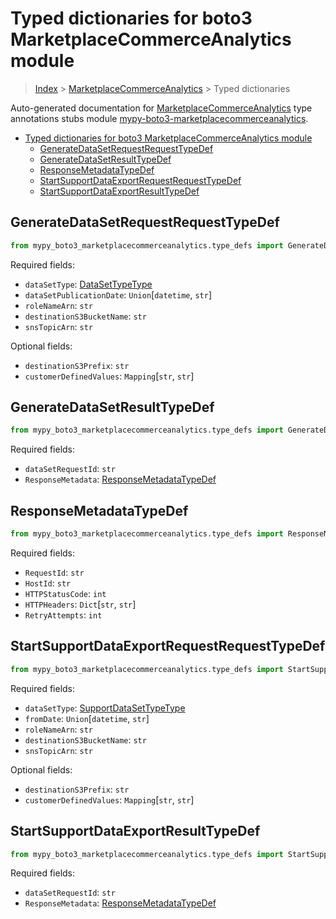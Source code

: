 <a id="typed-dictionaries-for-boto3-marketplacecommerceanalytics-module"></a>

# Typed dictionaries for boto3 MarketplaceCommerceAnalytics module

> [Index](../README.md) > [MarketplaceCommerceAnalytics](./README.md) > Typed
> dictionaries

Auto-generated documentation for
[MarketplaceCommerceAnalytics](https://boto3.amazonaws.com/v1/documentation/api/latest/reference/services/marketplacecommerceanalytics.html#MarketplaceCommerceAnalytics)
type annotations stubs module
[mypy-boto3-marketplacecommerceanalytics](https://pypi.org/project/mypy-boto3-marketplacecommerceanalytics/).

- [Typed dictionaries for boto3 MarketplaceCommerceAnalytics module](#typed-dictionaries-for-boto3-marketplacecommerceanalytics-module)
  - [GenerateDataSetRequestRequestTypeDef](#generatedatasetrequestrequesttypedef)
  - [GenerateDataSetResultTypeDef](#generatedatasetresulttypedef)
  - [ResponseMetadataTypeDef](#responsemetadatatypedef)
  - [StartSupportDataExportRequestRequestTypeDef](#startsupportdataexportrequestrequesttypedef)
  - [StartSupportDataExportResultTypeDef](#startsupportdataexportresulttypedef)

<a id="generatedatasetrequestrequesttypedef"></a>

## GenerateDataSetRequestRequestTypeDef

```python
from mypy_boto3_marketplacecommerceanalytics.type_defs import GenerateDataSetRequestRequestTypeDef
```

Required fields:

- `dataSetType`: [DataSetTypeType](./literals.md#datasettypetype)
- `dataSetPublicationDate`: `Union`\[`datetime`, `str`\]
- `roleNameArn`: `str`
- `destinationS3BucketName`: `str`
- `snsTopicArn`: `str`

Optional fields:

- `destinationS3Prefix`: `str`
- `customerDefinedValues`: `Mapping`\[`str`, `str`\]

<a id="generatedatasetresulttypedef"></a>

## GenerateDataSetResultTypeDef

```python
from mypy_boto3_marketplacecommerceanalytics.type_defs import GenerateDataSetResultTypeDef
```

Required fields:

- `dataSetRequestId`: `str`
- `ResponseMetadata`:
  [ResponseMetadataTypeDef](./type_defs.md#responsemetadatatypedef)

<a id="responsemetadatatypedef"></a>

## ResponseMetadataTypeDef

```python
from mypy_boto3_marketplacecommerceanalytics.type_defs import ResponseMetadataTypeDef
```

Required fields:

- `RequestId`: `str`
- `HostId`: `str`
- `HTTPStatusCode`: `int`
- `HTTPHeaders`: `Dict`\[`str`, `str`\]
- `RetryAttempts`: `int`

<a id="startsupportdataexportrequestrequesttypedef"></a>

## StartSupportDataExportRequestRequestTypeDef

```python
from mypy_boto3_marketplacecommerceanalytics.type_defs import StartSupportDataExportRequestRequestTypeDef
```

Required fields:

- `dataSetType`: [SupportDataSetTypeType](./literals.md#supportdatasettypetype)
- `fromDate`: `Union`\[`datetime`, `str`\]
- `roleNameArn`: `str`
- `destinationS3BucketName`: `str`
- `snsTopicArn`: `str`

Optional fields:

- `destinationS3Prefix`: `str`
- `customerDefinedValues`: `Mapping`\[`str`, `str`\]

<a id="startsupportdataexportresulttypedef"></a>

## StartSupportDataExportResultTypeDef

```python
from mypy_boto3_marketplacecommerceanalytics.type_defs import StartSupportDataExportResultTypeDef
```

Required fields:

- `dataSetRequestId`: `str`
- `ResponseMetadata`:
  [ResponseMetadataTypeDef](./type_defs.md#responsemetadatatypedef)
